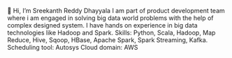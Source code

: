 👋 Hi, I’m Sreekanth Reddy Dhayyala
I am part of product development team where i am engaged in solving big data world problems with the help of complex designed system.
I have hands on experience in big data technologies like Hadoop  and Spark.
Skills: Python, Scala, Hadoop, Map Reduce, Hive, Sqoop, HBase, Apache Spark, Spark Streaming, Kafka. 
Scheduling tool: Autosys
Cloud domain: AWS 
